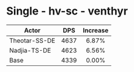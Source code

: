 # Single - hv-sc - venthyr
| Actor | DPS | Increase |
|---|:---:|:---:|
|Theotar-SS-DE|4637|6.87%|
|Nadjia-TS-DE|4623|6.56%|
|Base|4339|0.00%|
